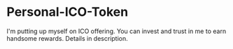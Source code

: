 # Personal-ICO-Token
I'm putting up myself on ICO offering. You can invest and trust in me to earn handsome rewards. Details in description. 

